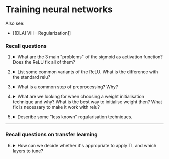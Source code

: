 # Training neural networks

Also see:
- [[DLAI VIII - Regularization]]

### Recall questions 


1. <details markdown=1><summary markdown="span"> What are the 3 main "problems" of the sigmoid as activation function? Does the ReLU fix all of them? </summary>
    
    \
    3 main problems:
    - ==saturated neurons kill the gradient==
    - ==not zero centred==
    - ==exp() is a computationally expensive== operation

	Furthermore, the fact that ==the gradients w.r.t. to the weights all either all positives or all negatives induces a zig-zag path== that might not be optimal for grad descent.

	![](../../static/AML/tnn1.png)

	Luckily the ==relu fixes most of those issues (pt.1 and 3)==, although it still suffers from:
	- ==killing the grad in the <0 region==
	- ==not being 0 centred==

</details>


2. <details markdown=1><summary markdown="span"> List some common variants of the ReLU. What is the difference with the standard relu? </summary>
    
    \
	Some common variants:
	- ==leaky relu==: ==does not kill grad when <0== ![](../../static/AML/tnn2.png)
	- ==parametric rectifier==: ==tunable leaky relu==  ![](../../static/AML/tnn3.png)
	- ==exponential linear units==: has some ==robustness in the <0 region== but is more computationally expensive ![](../../static/AML/tnn4.png)
	- ==scaled exponential linear units==: is ==self normalising==, no need for batchnorm ![](../../static/AML/tnn5.png)

</details>


3. <details markdown=1><summary markdown="span"> What is a common step of preprocessing? Why? </summary>
    
    \
    ==Normalising is a standard step in most pipelines==. It is useful because it ensures that there are no outliers in the data that could compromise learning.

	More about this in [[DLAI VIII - Regularization]]

</details>


4. <details markdown=1><summary markdown="span">What are we looking for when choosing a weight initialisation technique and why? What is the best way to initialise weight then? What fix is necessary to make it work with relu? </summary>
    
    \
    We are mainly looking for an ==even activation of the neurons in each layer==. This ==ensures that we have actual learning, contrary to what would happen if we, say, initialised weights with random small values==. In the following image, we can see what happens to the gradients of the weights:

	![](../../static/AML/tnn6.png)

	A good way to set weights is ==Xavier initialisation==: in fact, this initialisation ==ensures that activations are spread evenly.== This works well since it actually ==preserve the original variance among layers==.

	![](../../static/AML/tnn7.png)

	In order to make it work with relu, the dividing factor must be $\frac{2}{D_{in}}$ instead of $\frac{1}{D_{in}}$
	

</details>


5. <details markdown=1><summary markdown="span"> Describe some "less known" regularisation techniques. </summary>
    
    \
    Some less known reg. techniques:
    - ==dropconnect==: ==like dropout but with edges connecting to a node== ![](../../static/AML/tnn8.png)
    - ==fractional max pooling==: use ==randomized pooling region at training time== and ==average predictions at test time==
    - ==stochastic depth==
    - ==cutout==: set some regions of the image to zero ![](../../static/AML/tnn9.png)
    - ==mixup==: use ==blends of images== ![](../../static/AML/tnn10.png)

</details>


---

### Recall questions on transfer learning

6. <details markdown=1><summary markdown="span"> How can we decide whether it's appropriate to apply TL and which layers to tune?  </summary>
    
    \
    We can take a decision based on ==the amount of data== and ==on how different this data is== from the one that was used to train the original network.
 

</details>